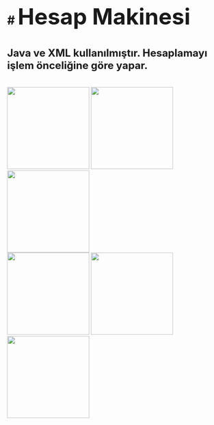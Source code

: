 # # <span style="font-size:52px;">Hesap Makinesi</span> <br>
# <span style="font-size:24px;">Java ve XML kullanılmıştır. Hesaplamayı işlem önceliğine göre yapar.</span>

<br>

<img src="https://github.com/ykphn/HesapMakinesi/assets/116540963/144e6380-678b-44d3-9b46-eb941aaaa8fd" width="192">
<img src="https://github.com/ykphn/HesapMakinesi/assets/116540963/abad3a42-c547-4a0b-8c98-85d2fe1dfdd3" width="192">
<img src="https://github.com/ykphn/HesapMakinesi/assets/116540963/d06e8694-ac46-429e-8c18-c79d4952247b" width="192">

<br>

<img src="https://github.com/ykphn/HesapMakinesi/assets/116540963/ed87ea11-9e03-48c5-ac09-0f174f5fa8a6" width="192">
<img src="https://github.com/ykphn/HesapMakinesi/assets/116540963/3161c814-c4c4-4383-af3d-f85c42c35129" width="192">
<img src="https://github.com/ykphn/HesapMakinesi/assets/116540963/7bb43747-550d-40dc-aa71-52ec54a7b12c" width="192">
